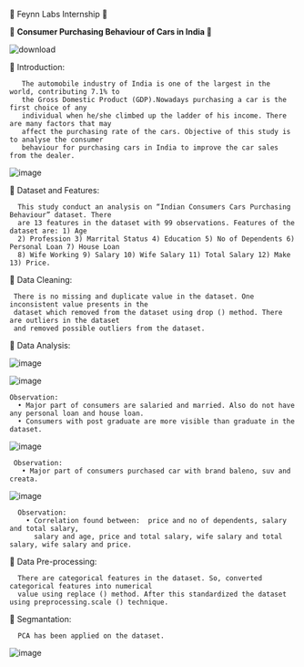 
💭 Feynn Labs Internship 💭



🚓 <b> Consumer Purchasing Behaviour of Cars in India </b> 🚕



![download](https://github.com/ShyamashreeGhorai1/Consumer-Purchasing-Behaviour-of-Cars-in-India/assets/131132617/d251d694-91a0-4ef5-95f4-ab7a184b5369)


 🌱 Introduction:

       The automobile industry of India is one of the largest in the world, contributing 7.1% to
       the Gross Domestic Product (GDP).Nowadays purchasing a car is the first choice of any 
       individual when he/she climbed up the ladder of his income. There are many factors that may
       affect the purchasing rate of the cars. Objective of this study is to analyse the consumer
       behaviour for purchasing cars in India to improve the car sales from the dealer.


 ![image](https://github.com/ShyamashreeGhorai1/Consumer-Purchasing-Behaviour-of-Cars-in-India/assets/131132617/8b1b2a04-c883-4529-9ae3-4f30b04e3d1f)
    
🌱 Dataset and Features:

      This study conduct an analysis on “Indian Consumers Cars Purchasing Behaviour” dataset. There
      are 13 features in the dataset with 99 observations. Features of the dataset are: 1) Age 
      2) Profession 3) Marrital Status 4) Education 5) No of Dependents 6) Personal Loan 7) House Loan 
      8) Wife Working 9) Salary 10) Wife Salary 11) Total Salary 12) Make 13) Price. 
      
🌱 Data Cleaning:

     There is no missing and duplicate value in the dataset. One inconsistent value presents in the
     dataset which removed from the dataset using drop () method. There are outliers in the dataset 
     and removed possible outliers from the dataset.

 🌱 Data Analysis:

   ![image](https://github.com/ShyamashreeGhorai1/Consumer-Purchasing-Behaviour-of-Cars-in-India/assets/131132617/dc368163-0f26-4aad-bdba-830694124961)
   
   ![image](https://github.com/ShyamashreeGhorai1/Consumer-Purchasing-Behaviour-of-Cars-in-India/assets/131132617/280c2aad-311a-43db-9b56-6ed0ea29028c)

    Observation:
      • Major part of consumers are salaried and married. Also do not have any personal loan and house loan.
      • Consumers with post graduate are more visible than graduate in the dataset.

   ![image](https://github.com/ShyamashreeGhorai1/Consumer-Purchasing-Behaviour-of-Cars-in-India/assets/131132617/b0a30950-7fe0-4972-bb6b-4700445a635c)

     Observation:
       • Major part of consumers purchased car with brand baleno, suv and creata.

   ![image](https://github.com/ShyamashreeGhorai1/Consumer-Purchasing-Behaviour-of-Cars-in-India/assets/131132617/2d72168b-2cc0-4e1c-bb75-9cfad455bbfb)

      Observation:
        • Correlation found between:  price and no of dependents, salary and total salary, 
          salary and age, price and total salary, wife salary and total salary, wife salary and price.

🌱 Data Pre-processing:

      There are categorical features in the dataset. So, converted categorical features into numerical
      value using replace () method. After this standardized the dataset using preprocessing.scale () technique.

 🌱 Segmantation:

      PCA has been applied on the dataset. 

   ![image](https://github.com/ShyamashreeGhorai1/Consumer-Purchasing-Behaviour-of-Cars-in-India/assets/131132617/18197ba0-328d-4dae-9d6f-8cee4fe66dbc)

 
